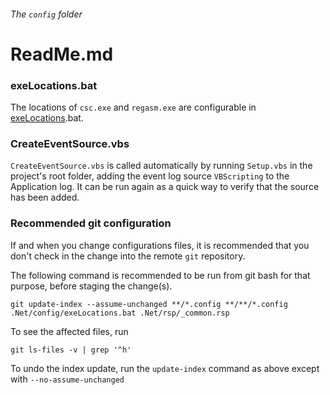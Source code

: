 ###### The `config` folder

# ReadMe.md

### exeLocations.bat

The locations of `csc.exe` and `regasm.exe` 
are configurable in [exeLocations].bat. 

### CreateEventSource.vbs

`CreateEventSource.vbs` is called automatically by running 
`Setup.vbs` in the project's root folder, adding the event 
log source `VBScripting` to the Application log. 
It can be run again as a quick way to verify that the 
source has been added.

### Recommended git configuration

If and when you change configurations files, it is 
recommended that you don't check in the change 
into the remote `git` repository.  

The following command is recommended to be run 
from git bash for that purpose, before staging the change(s).

```
git update-index --assume-unchanged **/*.config **/**/*.config .Net/config/exeLocations.bat .Net/rsp/_common.rsp
```

To see the affected files, run

```
git ls-files -v | grep '^h'
```

To undo the index update, run the `update-index` command as above except with `--no-assume-unchanged`


[exeLocations]: ./exeLocations.bat
[CreateEventSource]: ./CreateEventSource.vbs
[ReadMe]: ../build/ReadMe.md